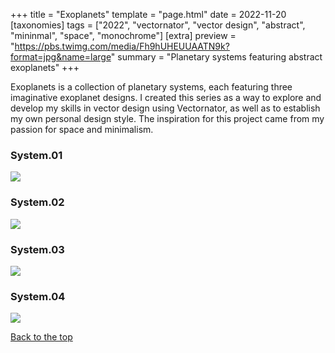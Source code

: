 +++
title = "Exoplanets"
template = "page.html"
date = 2022-11-20
[taxonomies]
tags = ["2022", "vectornator", "vector design", "abstract", "mininmal", "space", "monochrome"]
[extra]
preview = "https://pbs.twimg.com/media/Fh9hUHEUUAATN9k?format=jpg&name=large"
summary = "Planetary systems featuring abstract exoplanets"
+++

Exoplanets is a collection of planetary systems, each featuring three imaginative exoplanet designs. I created this series as a way to explore and develop my skills in vector design using Vectornator, as well as to establish my own personal design style. The inspiration for this project came from my passion for space and minimalism.

### System.01

<img src="https://pbs.twimg.com/media/Fh9hUHEUUAATN9k?format=jpg&name=large"/>

### System.02

<img src="https://pbs.twimg.com/media/FjgKR8UaMAAd6Xk?format=jpg&name=large"/>

### System.03

<img src="https://pbs.twimg.com/media/Fj5pM4nagAAAz-m?format=jpg&name=large"/>

### System.04

<img src="https://pbs.twimg.com/media/FkIkwhJVsAAHgT7?format=jpg&name=large"/>

[Back to the top](#)